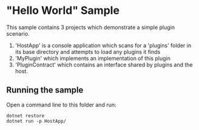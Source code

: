 "Hello World" Sample
====================

This sample contains 3 projects which demonstrate a simple plugin scenario.

1. 'HostApp' is a console application which scans for a 'plugins' folder in its base directory and attempts to load any plugins it finds
2. 'MyPlugin' which implements an implementation of this plugin
3. 'PluginContract' which contains an interface shared by plugins and the host.

## Running the sample

Open a command line to this folder and run:

```
dotnet restore
dotnet run -p HostApp/
```
